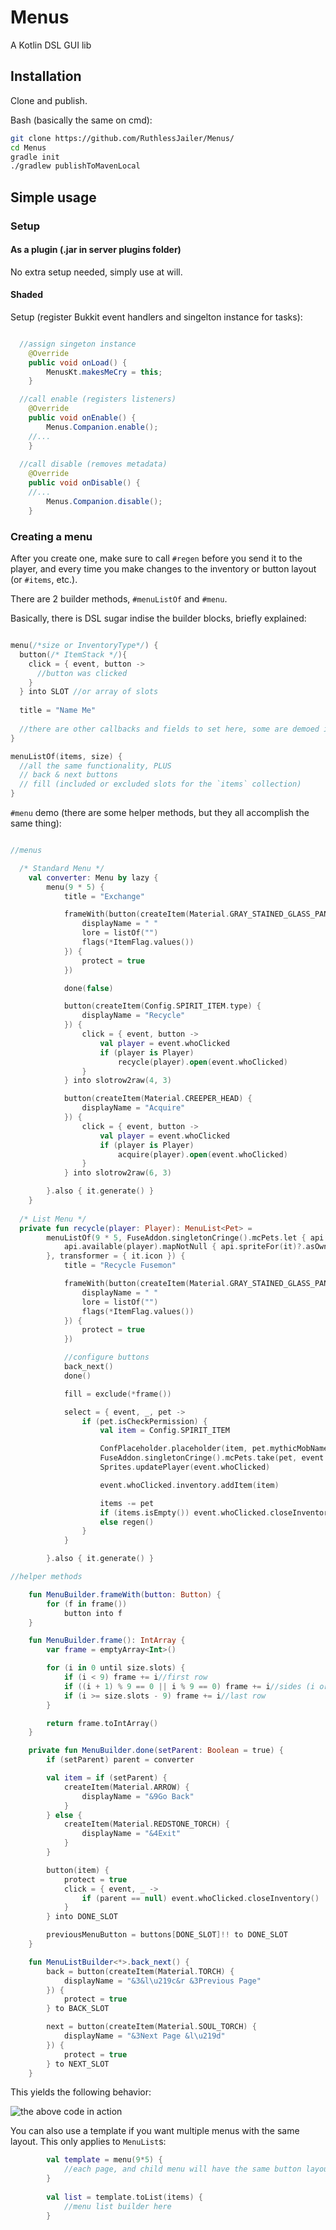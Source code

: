 # Menus
A Kotlin DSL GUI lib

## Installation

Clone and publish.

Bash (basically the same on cmd):
```bash
git clone https://github.com/RuthlessJailer/Menus/
cd Menus
gradle init
./gradlew publishToMavenLocal
```

## Simple usage

### Setup

#### As a plugin (.jar in server plugins folder)

No extra setup needed, simply use at will.

#### Shaded

Setup (register Bukkit event handlers and singelton instance for tasks):
```java

  //assign singeton instance
	@Override
	public void onLoad() {
		MenusKt.makesMeCry = this;
	}

  //call enable (registers listeners)
	@Override
	public void onEnable() {
		Menus.Companion.enable();
    //...
	}
  
  //call disable (removes metadata)
	@Override
	public void onDisable() {
    //...
		Menus.Companion.disable();
	}

```

### Creating a menu

After you create one, make sure to call `#regen` before you send it to the player, and every time you make changes to the inventory or button layout (or `#items`, etc.).

There are 2 builder methods, `#menuListOf` and `#menu`.

Basically, there is DSL sugar indise the builder blocks, briefly explained:

```kt

menu(/*size or InventoryType*/) {
  button(/* ItemStack */){
    click = { event, button -> 
      //button was clicked
    }
  } into SLOT //or array of slots
  
  title = "Name Me"
  
  //there are other callbacks and fields to set here, some are demoed in the longer snippet below 
} 

menuListOf(items, size) {
  //all the same functionality, PLUS
  // back & next buttons
  // fill (included or excluded slots for the `items` collection)
}

```


`#menu` demo (there are some helper methods, but they all accomplish the same thing):
```kt

//menus

  /* Standard Menu */
	val converter: Menu by lazy {
		menu(9 * 5) {
			title = "Exchange"

			frameWith(button(createItem(Material.GRAY_STAINED_GLASS_PANE) {
				displayName = " "
				lore = listOf("")
				flags(*ItemFlag.values())
			}) {
				protect = true
			})

			done(false)

			button(createItem(Config.SPIRIT_ITEM.type) {
				displayName = "Recycle"
			}) {
				click = { event, button ->
					val player = event.whoClicked
					if (player is Player)
						recycle(player).open(event.whoClicked)
				}
			} into slotrow2raw(4, 3)

			button(createItem(Material.CREEPER_HEAD) {
				displayName = "Acquire"
			}) {
				click = { event, button ->
					val player = event.whoClicked
					if (player is Player)
						acquire(player).open(event.whoClicked)
				}
			} into slotrow2raw(6, 3)

		}.also { it.generate() }
	}
  
  /* List Menu */
  private fun recycle(player: Player): MenuList<Pet> =
		menuListOf(9 * 5, FuseAddon.singletonCringe().mcPets.let { api ->
			api.available(player).mapNotNull { api.spriteFor(it)?.asOwned(player) }.map { it.pet() }
		}, transformer = { it.icon }) {
			title = "Recycle Fusemon"

			frameWith(button(createItem(Material.GRAY_STAINED_GLASS_PANE) {
				displayName = " "
				lore = listOf("")
				flags(*ItemFlag.values())
			}) {
				protect = true
			})

			//configure buttons
			back_next()
			done()

			fill = exclude(*frame())

			select = { event, _, pet ->
				if (pet.isCheckPermission) {
					val item = Config.SPIRIT_ITEM

					ConfPlaceholder.placeholder(item, pet.mythicMobName, Pets.PETS)
					FuseAddon.singletonCringe().mcPets.take(pet, event.whoClicked)
					Sprites.updatePlayer(event.whoClicked)

					event.whoClicked.inventory.addItem(item)

					items -= pet
					if (items.isEmpty()) event.whoClicked.closeInventory()
					else regen()
				}
			}

		}.also { it.generate() }

//helper methods

	fun MenuBuilder.frameWith(button: Button) {
		for (f in frame())
			button into f
	}

	fun MenuBuilder.frame(): IntArray {
		var frame = emptyArray<Int>()

		for (i in 0 until size.slots) {
			if (i < 9) frame += i//first row
			if ((i + 1) % 9 == 0 || i % 9 == 0) frame += i//sides (i or next multiple of 9)
			if (i >= size.slots - 9) frame += i//last row
		}

		return frame.toIntArray()
	}

	private fun MenuBuilder.done(setParent: Boolean = true) {
		if (setParent) parent = converter

		val item = if (setParent) {
			createItem(Material.ARROW) {
				displayName = "&9Go Back"
			}
		} else {
			createItem(Material.REDSTONE_TORCH) {
				displayName = "&4Exit"
			}
		}

		button(item) {
			protect = true
			click = { event, _ ->
				if (parent == null) event.whoClicked.closeInventory()
			}
		} into DONE_SLOT

		previousMenuButton = buttons[DONE_SLOT]!! to DONE_SLOT
	}

	fun MenuListBuilder<*>.back_next() {
		back = button(createItem(Material.TORCH) {
			displayName = "&3&l\u219c&r &3Previous Page"
		}) {
			protect = true
		} to BACK_SLOT

		next = button(createItem(Material.SOUL_TORCH) {
			displayName = "&3Next Page &l\u219d"
		}) {
			protect = true
		} to NEXT_SLOT
	}
```

This yields the following behavior:

![the above code in action](https://i.imgur.com/TRTvMZa.gif "DSL Menu Demo")


You can also use a template if you want multiple menus with the same layout. This only applies to `MenuList`s:

```kt
		val template = menu(9*5) {
			//each page, and child menu will have the same button layout
		}
		
		val list = template.toList(items) {
			//menu list builder here
		}
```
